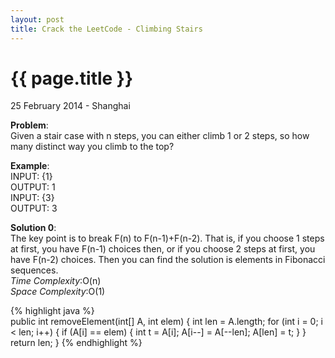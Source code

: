 ```yaml
---
layout: post
title: Crack the LeetCode - Climbing Stairs
---
```


{{ page.title }}
================

<p class="meta">25 February 2014 - Shanghai </p>

**Problem**:  
Given a stair case with n steps, you can either climb 1 or 2 steps, so how many distinct way you climb to the top?

**Example**:    
INPUT: {1}  
OUTPUT: 1  
INPUT: {3}  
OUTPUT: 3


**Solution 0**:  
The key point is to break F(n) to F(n-1)+F(n-2). That is, if you choose 1 steps at first, you have F(n-1) choices then, or if you choose 2 steps at first, you have F(n-2) choices. Then you can find the solution is elements in Fibonacci sequences.  
*Time Complexity*:O(n)  
*Space Complexity*:O(1)  

{% highlight java %}  
public int removeElement(int[] A, int elem) {
    int len = A.length;
    for (int i = 0; i < len; i++) {
        if (A[i] == elem) {
            int t = A[i];
            A[i--] = A[--len];
            A[len] = t;
        }
    }
    return len;
}
{% endhighlight %}
